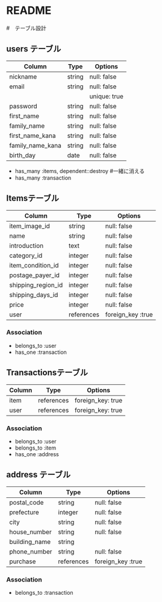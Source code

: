 # README
#　テーブル設計

## users テーブル

| Column          | Type   | Options     |
| --------------- | ------ | ----------- |
| nickname        | string | null: false |
| email           | string | null: false |
|                 |        |unique: true |#重複を防ぐ
| password        | string | null: false |
| first_name      | string | null: false |
| family_name     | string | null: false |
| first_name_kana | string | null: false |
| family_name_kana| string | null: false |
| birth_day       | date   | null: false |


- has_many :items, dependent::destroy #一緒に消える
- has_many :transaction

##  Itemsテーブル

| Column            | Type      | Options          |
| ----------------- | --------- | -----------      |
| item_image_id     | string    | null: false      |
| name              | string    | null: false      |
| introduction      | text      | null: false      |
| category_id       | integer   | null: false      |
| item_condition_id | integer   | null: false      |
| postage_payer_id  | integer   | null: false      |
| shipping_region_id| integer   | null: false      |
| shipping_days_id  | integer   | null: false      |
| price             | integer   | null: false      |
| user              | references| foreign_key :true|

### Association

- belongs_to :user
- has_one :transaction

##  Transactionsテーブル

| Column          | Type       | Options              |
| --------------  | ---------- | -------------------- |
| item            |references  | foreign_key: true    |
| user            |references  | foreign_key: true    |



### Association

- belongs_to :user
- belongs_to :item
- has_one :address

## address テーブル

| Column       | Type       | Options               |
| -----------  | ---------- | --------------------- |
| postal_code  | string     | null: false           |
| prefecture   | integer    | null: false           |
| city         | string     | null: false           |
| house_number | string     | null: false           |
| building_name| string     |                       |
| phone_number | string     | null: false           |
| purchase     | references | foreign_key :true     |

### Association

- belongs_to :transaction
